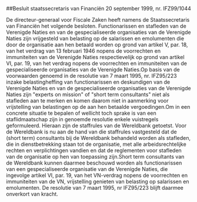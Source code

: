 <meta http-equiv='Content-Type' content='text/html; charset=utf-8' />

##Besluit staatssecretaris van Financiën 20 september 1999, nr. IFZ99/1044

De directeur-generaal voor Fiscale Zaken heeft namens de Staatssecretaris van Financiën het volgende besloten.    Functionarissen en stafleden van de Verenigde Naties en van de gespecialiseerde organisaties van de Verenigde Naties zijn vrijgesteld van belasting op de salarissen en emolumenten die door de organisatie aan hen betaald worden op grond van artikel V, par. 18, van het verdrag van 13 februari 1946 nopens de voorrechten en immuniteiten van de Verenigde Naties respectievelijk op grond van artikel VI, par. 19, van het verdrag nopens de voorrechten en immuniteiten van de gespecialiseerde organisaties van de Verenigde Naties.Op basis van de voorwaarden genoemd in de resolutie van 7 maart 1995, nr. IFZ95/223 inzake belastingheffing van functionarissen en deskundigen van de Verenigde Naties en van de gespecialiseerde organisaties van de Verenigde Naties zijn "experts on mission" of "short term consultants" niet als stafleden aan te merken en komen daarom niet in aanmerking voor vrijstelling van belastingen op de aan hen betaalde vergoedingen.Om in een concrete situatie te bepalen of wellicht toch sprake is van een staflidmaatschap zijn in genoemde resolutie enkele vuistregels geformuleerd. Hieraan zijn de staffrules van de Wereldbank getoetst. Voor de Wereldbank is nu aan de hand van die staffrules vastgesteld dat de (short term) consultants bij de Wereldbank behandeld worden als stafleden, die in dienstbetrekking staan tot de organisatie, met alle arbeidsrechtelijke rechten en verplichtingen vandien en dat de reglementen voor stafleden van de organisatie op hen van toepassing zijn.Short term consultants van de Wereldbank kunnen daarmee beschouwd worden als functionarissen van een gespecialiseerde organisatie van de Verenigde Naties, die ingevolge artikel VI, par. 19, van het VN-verdrag nopens de voorrechten en immuniteiten van de VN, vrijstelling genieten van belasting op salarissen en emolumenten. De resolutie van 7 maart 1995, nr IFZ95/223 blijft daarmee onverkort van kracht.    
